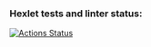 ### Hexlet tests and linter status:
[![Actions Status](https://github.com/AstakhovIvan24/python-project-50/workflows/hexlet-check/badge.svg)](https://github.com/AstakhovIvan24/python-project-50/actions)